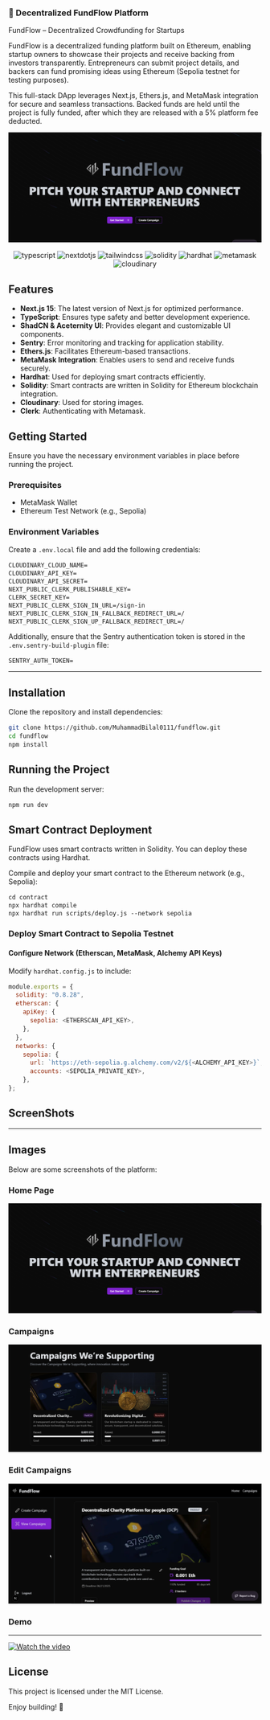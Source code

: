### 🚀 Decentralized FundFlow Platform

FundFlow – Decentralized Crowdfunding for Startups

FundFlow is a decentralized funding platform built on Ethereum, enabling startup owners to showcase their projects and receive backing from investors transparently. Entrepreneurs can submit project details, and backers can fund promising ideas using Ethereum (Sepolia testnet for testing purposes).

This full-stack DApp leverages Next.js, Ethers.js, and MetaMask integration for secure and seamless transactions. Backed funds are held until the project is fully funded, after which they are released with a 5% platform fee deducted.

[![FundFlow Banner](public/assets/images/Hero.png)](https://github.com/MuhammadBilal0111/fundflow)  

<div align="center">
    <img src="https://img.shields.io/badge/-Typescript-black?style=for-the-badge&logoColor=white&logo=typescript&color=3178C6" alt="typescript" />
    <img src="https://img.shields.io/badge/-Next_JS-black?style=for-the-badge&logoColor=white&logo=nextdotjs&color=000000" alt="nextdotjs" />
    <img src="https://img.shields.io/badge/-Tailwind_CSS-black?style=for-the-badge&logoColor=white&logo=tailwindcss&color=06B6D4" alt="tailwindcss" />
    <img src="https://img.shields.io/badge/-Solidity-black?style=for-the-badge&logoColor=white&logo=solidity&color=363636" alt="solidity" />
    <img src="https://img.shields.io/badge/-Hardhat-black?style=for-the-badge&logoColor=white&logo=hardhat&color=1C1C1C" alt="hardhat" />
    <img src="https://img.shields.io/badge/-MetaMask-black?style=for-the-badge&logoColor=white&logo=metamask&color=F6851B" alt="metamask" />
    <img src="https://img.shields.io/badge/-Cloudinary-black?style=for-the-badge&logoColor=white&logo=cloudinary&color=F7B32E" alt="cloudinary" />
</div>

## Features
- **Next.js 15**: The latest version of Next.js for optimized performance.
- **TypeScript**: Ensures type safety and better development experience.
- **ShadCN & Aceternity UI**: Provides elegant and customizable UI components.
- **Sentry**: Error monitoring and tracking for application stability.
- **Ethers.js**: Facilitates Ethereum-based transactions.
- **MetaMask Integration**: Enables users to send and receive funds securely.
- **Hardhat**: Used for deploying smart contracts efficiently.
- **Solidity**: Smart contracts are written in Solidity for Ethereum blockchain integration.
- **Cloudinary**: Used for storing images.
- **Clerk**: Authenticating with Metamask.


## Getting Started
Ensure you have the necessary environment variables in place before running the project.

### Prerequisites
- MetaMask Wallet
- Ethereum Test Network (e.g., Sepolia)

### Environment Variables
Create a `.env.local` file and add the following credentials:

```env
CLOUDINARY_CLOUD_NAME=
CLOUDINARY_API_KEY=
CLOUDINARY_API_SECRET=
NEXT_PUBLIC_CLERK_PUBLISHABLE_KEY=
CLERK_SECRET_KEY=
NEXT_PUBLIC_CLERK_SIGN_IN_URL=/sign-in
NEXT_PUBLIC_CLERK_SIGN_IN_FALLBACK_REDIRECT_URL=/
NEXT_PUBLIC_CLERK_SIGN_UP_FALLBACK_REDIRECT_URL=/
```

Additionally, ensure that the Sentry authentication token is stored in the `.env.sentry-build-plugin` file:

```env
SENTRY_AUTH_TOKEN=
```
---
## Installation

Clone the repository and install dependencies:

```sh
git clone https://github.com/MuhammadBilal0111/fundflow.git
cd fundflow
npm install
```

## Running the Project

Run the development server:

```sh
npm run dev
```

## Smart Contract Deployment

FundFlow uses smart contracts written in Solidity. You can deploy these contracts using Hardhat.

Compile and deploy your smart contract to the Ethereum network (e.g., Sepolia):

```
cd contract
npx hardhat compile
npx hardhat run scripts/deploy.js --network sepolia
```
### Deploy Smart Contract to Sepolia Testnet

#### Configure Network (Etherscan, MetaMask, Alchemy API Keys)

Modify `hardhat.config.js` to include:

```js
module.exports = {
  solidity: "0.8.28",
  etherscan: {
    apiKey: {
      sepolia: <ETHERSCAN_API_KEY>,
    },
  },
  networks: {
    sepolia: {
      url: `https://eth-sepolia.g.alchemy.com/v2/${<ALCHEMY_API_KEY>}`,
      accounts: <SEPOLIA_PRIVATE_KEY>,
    },
};
```

## ScreenShots
---

## Images
Below are some screenshots of the platform:

### Home Page
![Home](public/assets/images/Hero.png)

### Campaigns
![Campaigns](public/assets/images/campaigns.png)

### Edit Campaigns
![Edit Campaigns](public/assets/images/Edit.png)

### Demo
---
[![Watch the video](https://via.placeholder.com/600x340.png?text=Click+to+Play)](https://github.com/user-attachments/assets/919f6a9a-27d2-432f-b99a-3f43dce283d0)

## License
This project is licensed under the MIT License.

Enjoy building! 🚀

